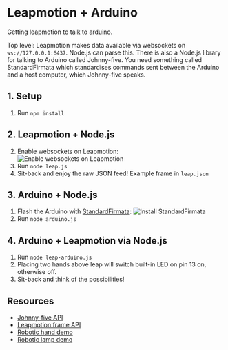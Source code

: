 # Leapmotion + Arduino

Getting leapmotion to talk to arduino. 

Top level: Leapmotion makes data available via websockets on ```ws://127.0.0.1:6437```. Node.js can parse this. There is also a Node.js library for talking to Arduino called Johnny-five. You need something called StandardFirmata which standardises commands sent between the Arduino and a host computer, which Johnny-five speaks.

## 1. Setup

1. Run ``npm install``

## 2. Leapmotion + Node.js

2. Enable websockets on Leapmotion:
	![Enable websockets on Leapmotion](http://git.decoded.co/amadeuspzs/leapmotion-arduino/raw/master/docs/leap_enable_ws.png "Enable websockets on Leapmotion")
3. Run ``node leap.js``
4. Sit-back and enjoy the raw JSON feed! Example frame in ``leap.json``

## 3. Arduino + Node.js

1. Flash the Arduino with [StandardFirmata](http://arduino.cc/en/reference/firmata):
	![Install StandardFirmata](http://git.decoded.co/amadeuspzs/leapmotion-arduino/raw/master/docs/arduino_firmata.png "Install StandardFirmata")
2. Run ``node arduino.js``

## 4. Arduino + Leapmotion via Node.js

1. Run ``node leap-arduino.js``
2. Placing two hands above leap will switch built-in LED on pin 13 on, otherwise off.
3. Sit-back and think of the possibilities!

## Resources

* [Johnny-five API](https://github.com/rwaldron/johnny-five/wiki)
* [Leapmotion frame API](https://developer.leapmotion.com/documentation/cpp/devguide/Leap_Frames.html)
* [Robotic hand demo](http://www.instructables.com/id/Robotic-Hand-controlled-by-Gesture-with-Arduino-Le/)
* [Robotic lamp demo](http://xseignard.github.io/2013/06/25/interfacing-leap-motion-with-arduino-thanks-to-nodejs/)